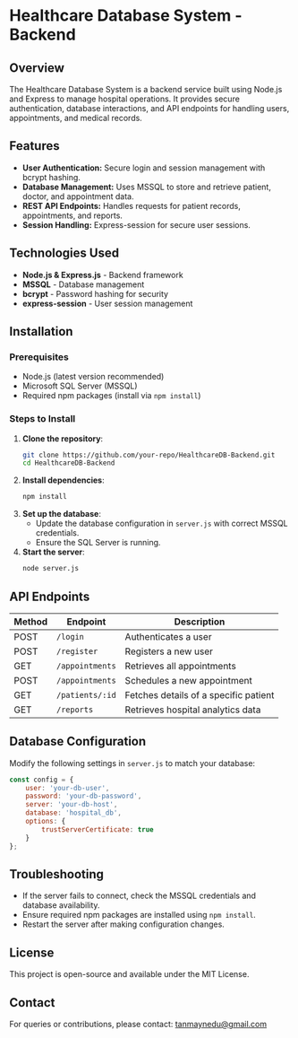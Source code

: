 # Healthcare Database System - Backend

## Overview
The Healthcare Database System is a backend service built using Node.js and Express to manage hospital operations. It provides secure authentication, database interactions, and API endpoints for handling users, appointments, and medical records.

## Features
- **User Authentication:** Secure login and session management with bcrypt hashing.
- **Database Management:** Uses MSSQL to store and retrieve patient, doctor, and appointment data.
- **REST API Endpoints:** Handles requests for patient records, appointments, and reports.
- **Session Handling:** Express-session for secure user sessions.

## Technologies Used
- **Node.js & Express.js** - Backend framework
- **MSSQL** - Database management
- **bcrypt** - Password hashing for security
- **express-session** - User session management

## Installation
### Prerequisites
- Node.js (latest version recommended)
- Microsoft SQL Server (MSSQL)
- Required npm packages (install via `npm install`)

### Steps to Install
1. **Clone the repository**:
   ```sh
   git clone https://github.com/your-repo/HealthcareDB-Backend.git
   cd HealthcareDB-Backend
   ```
2. **Install dependencies**:
   ```sh
   npm install
   ```
3. **Set up the database**:
   - Update the database configuration in `server.js` with correct MSSQL credentials.
   - Ensure the SQL Server is running.
4. **Start the server**:
   ```sh
   node server.js
   ```

## API Endpoints
| Method | Endpoint            | Description                          |
|--------|---------------------|--------------------------------------|
| POST   | `/login`            | Authenticates a user                 |
| POST   | `/register`         | Registers a new user                 |
| GET    | `/appointments`     | Retrieves all appointments           |
| POST   | `/appointments`     | Schedules a new appointment          |
| GET    | `/patients/:id`     | Fetches details of a specific patient |
| GET    | `/reports`          | Retrieves hospital analytics data    |

## Database Configuration
Modify the following settings in `server.js` to match your database:
```js
const config = {
    user: 'your-db-user',
    password: 'your-db-password',
    server: 'your-db-host',
    database: 'hospital_db',
    options: {
        trustServerCertificate: true
    }
};
```

## Troubleshooting
- If the server fails to connect, check the MSSQL credentials and database availability.
- Ensure required npm packages are installed using `npm install`.
- Restart the server after making configuration changes.

## License
This project is open-source and available under the MIT License.

## Contact
For queries or contributions, please contact: tanmaynedu@gmail.com

